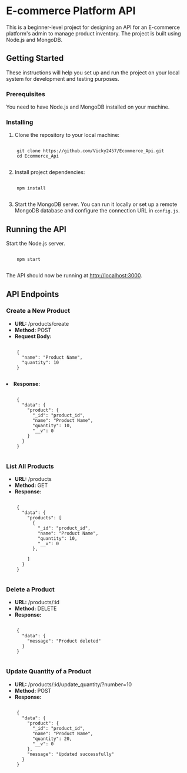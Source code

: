 <!DOCTYPE html>
<html lang="en">
<head>
  <meta charset="UTF-8">
  <meta name="viewport" content="width=device-width, initial-scale=1.0">
</head>
<body>
  <h1>E-commerce Platform API</h1>

  <p>This is a beginner-level project for designing an API for an E-commerce platform's admin to manage product inventory. The project is built using Node.js and MongoDB.</p>

  <h2>Getting Started</h2>

  <p>These instructions will help you set up and run the project on your local system for development and testing purposes.</p>

  <h3>Prerequisites</h3>

  <p>You need to have Node.js and MongoDB installed on your machine.</p>

  <h3>Installing</h3>

  <ol>
    <li>Clone the repository to your local machine:</li>
  </ol>
  <pre><code>
    git clone https://github.com/Vicky2457/Ecommerce_Api.git
    cd Ecommerce_Api
  </code></pre>

  <ol start="2">
    <li>Install project dependencies:</li>
  </ol>
  <pre><code>
    npm install
  </code></pre>

  <ol start="3">
    <li>Start the MongoDB server. You can run it locally or set up a remote MongoDB database and configure the connection URL in <code>config.js</code>.</li>
  </ol>

  <h2>Running the API</h2>

  <p>Start the Node.js server.</p>
  <pre><code>
    npm start
  </code></pre>

  <p>The API should now be running at <a href="http://localhost:3000">http://localhost:3000</a>.</p>

  <h2>API Endpoints</h2>

  <h3>Create a New Product</h3>

  <ul>
    <li><strong>URL:</strong> /products/create</li>
    <li><strong>Method:</strong> POST</li>
    <li><strong>Request Body:</strong></li>
  </ul>
  <pre><code>
    {
      "name": "Product Name",
      "quantity": 10
    }
  </code></pre>

  <li><strong>Response:</strong></li>
  <pre><code>
    {
      "data": {
        "product": {
          "_id": "product_id",
          "name": "Product Name",
          "quantity": 10,
          "__v": 0
        }
      }
    }
  </code></pre>

  <h3>List All Products</h3>

  <ul>
    <li><strong>URL:</strong> /products</li>
    <li><strong>Method:</strong> GET</li>
    <li><strong>Response:</strong></li>
  </ul>
  <pre><code>
    {
      "data": {
        "products": [
          {
            "_id": "product_id",
            "name": "Product Name",
            "quantity": 10,
            "__v": 0
          },
          <!-- Other products... -->
        ]
      }
    }
  </code></pre>

  <h3>Delete a Product</h3>

  <ul>
    <li><strong>URL:</strong> /products/:id</li>
    <li><strong>Method:</strong> DELETE</li>
    <li><strong>Response:</strong></li>
  </ul>
  <pre><code>
    {
      "data": {
        "message": "Product deleted"
      }
    }
  </code></pre>

  <h3>Update Quantity of a Product</h3>

  <ul>
    <li><strong>URL:</strong> /products/:id/update_quantity/?number=10</li>
    <li><strong>Method:</strong> POST</li>
    <li><strong>Response:</strong></li>
  </ul>
  <pre><code>
    {
      "data": {
        "product": {
          "_id": "product_id",
          "name": "Product Name",
          "quantity": 20,
          "__v": 0
        },
        "message": "Updated successfully"
      }
    }
  </code></pre>
 
</body
